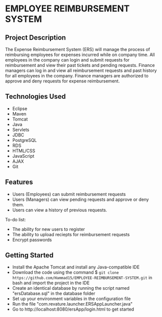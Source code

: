 # EMPLOYEE REIMBURSEMENT SYSTEM

## Project Description
The Expense Reimbursement System (ERS) will manage the process of reimbursing employees for
expenses incurred while on company time. All employees in the company can login and submit requests
for reimbursement and view their past tickets and pending requests. Finance managers can log in and
view all reimbursement requests and past history for all employees in the company. Finance managers
are authorized to approve and deny requests for expense reimbursement.

## Technologies Used
* Eclipse
* Maven
* Tomcat
* Java
* Servlets
* JDBC
* PostgreSQL
* RDS
* HTML/CSS
* JavaScript
* AJAX
* Git

## Features
* Users (Employees) can submit reimbursement requests
* Users (Managers) can view pending requests and approve or deny them.
* Users can view a history of previous requests.

To-do list:
* The ability for new users to register
* The ability to upload reciepts for reimbursement requests
* Encrypt passwords

## Getting Started
* Install the Apache Tomcat and install any Java-compatible IDE
* Download the code using the command $ `git clone https://github.com/Hammad15/EMPLOYEE-REIMBURSEMENT-SYSTEM.git` 
in bash and import the project in the IDE
* Create an identical database by running the script named "ersDatabase.sql" in the database folder
* Set up your environment variables in the configuration file
* Run the file "com.revature.launcher.ERSAppLauncher.java"
* Go to http://localhost:8080/ersApp/login.html to get started
